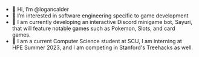 - 👋 Hi, I’m @logancalder
- 👀 I’m interested in software engineering specific to game development
- 🌸 I am currently developing an interactive Discord minigame bot, Sayuri, that will feature notable games such as Pokemon, Slots, and card games.
- 👥 I am a current Computer Science student at SCU, I am interning at HPE Summer 2023, and I am competing in Stanford's Treehacks as well.

<!---
logancalder/logancalder is a ✨ special ✨ repository because its `README.md` (this file) appears on your GitHub profile.
You can click the Preview link to take a look at your changes.
--->

